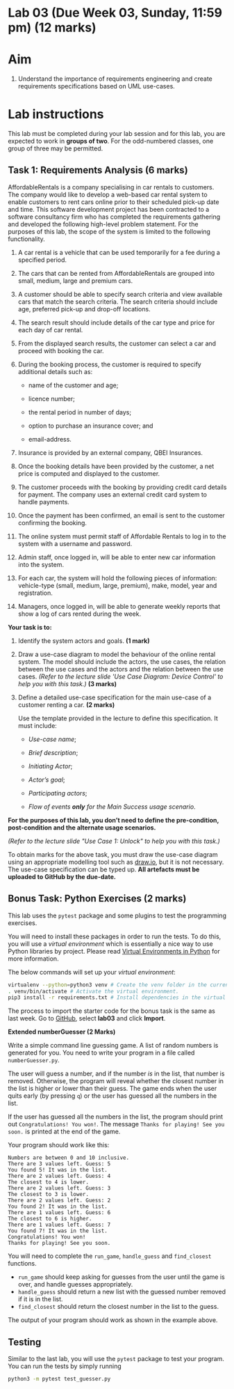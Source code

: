 # Lab 03 (Due Week 03, Sunday, 11:59 pm) (12 marks)

# Aim

1.  Understand the importance of requirements engineering and create requirements specifications based on UML use-cases.

# Lab instructions

This lab must be completed during your lab session and for this lab, you are expected to work in **groups of two**. For the odd-numbered classes, one group of three may be permitted.

## Task 1: Requirements Analysis (6 marks)

AffordableRentals is a company specialising in car rentals to customers. The company would like to develop a web-based car rental system to enable customers to rent cars online prior to their scheduled pick-up date and time. This software development project has been contracted to a software consultancy firm who has completed the requirements gathering and developed the following high-level problem statement. For the purposes of this lab, the scope of the system is limited to the following functionality.

1.  A car rental is a vehicle that can be used temporarily for a fee during a specified period.
    
2.  The cars that can be rented from AffordableRentals are grouped into small, medium, large and premium cars.
    
3.  A customer should be able to specify search criteria and view available cars that match the search criteria. The search criteria should include age, preferred pick-up and drop-off locations.
    
4.  The search result should include details of the car type and price for each day of car rental.
    
5.  From the displayed search results, the customer can select a car and proceed with booking the car.
    
6.  During the booking process, the customer is required to specify additional details such as:
    

	-   name of the customer and age;
    
	-   licence number;
    
	-   the rental period in number of days;
    
	-   option to purchase an insurance cover; and
    
	-   email-address.
    

7.  Insurance is provided by an external company, QBEI Insurances.
    
8.  Once the booking details have been provided by the customer, a net price is computed and displayed to the customer.
    
9.  The customer proceeds with the booking by providing credit card details for payment. The company uses an external credit card system to handle payments.
    
10.  Once the payment has been confirmed, an email is sent to the customer confirming the booking.
    
11.  The online system must permit staff of Affordable Rentals to log in to the system with a username and password.
    
12.  Admin staff, once logged in, will be able to enter new car information into the system.
    
13.  For each car, the system will hold the following pieces of information: vehicle-type (small, medium, large, premium), make, model, year and registration.
    
14.  Managers, once logged in, will be able to generate weekly reports that show a log of cars rented during the week.
    

**Your task is to:**

1.  Identify the system actors and goals.  **(1 mark)**
    
2.  Draw a use-case diagram to model the behaviour of the online rental system. The model should include the actors, the use cases, the relation between the use cases and the actors and the relation between the use cases. _(Refer to the lecture slide 'Use Case Diagram: Device Control' to help you with this task.)_  **(3 marks)** 

3.  Define a detailed use-case specification for the main use-case of a customer renting a car.  **(2 marks)**

	Use the template provided in the lecture to define this specification. It must include:

	-   _Use-case name_;
	    
	-   _Brief description_;
	    
	-   _Initiating Actor_;
	    
	-   _Actor’s goal_;
	    
	-   _Participating actors_;
	    
	-   _Flow of events **only** for the Main Success usage scenario_.
   
  ****For the purposes of this lab, you don’t need to define the pre-condition, post-condition and the alternate usage scenarios.****

  *(Refer to the lecture slide "Use Case 1: Unlock" to help you with this task.)*

To obtain marks for the above task, you must draw the use-case diagram using an appropriate modelling tool such as [draw.io](http://draw.io/), but it is not necessary. The use-case specification can be typed up.
**All artefacts must be uploaded to GitHub by the due-date.**

## Bonus Task: Python Exercises (2 marks)

This lab uses the `pytest` package and some plugins to test the programming exercises.

You will need to install these packages in order to run the tests. To do this, you will use a  *virtual environment* which is essentially a nice way to use Python libraries by project. Please read  [Virtual Environments in Python](https://webcms3.cse.unsw.edu.au/COMP1531/18s2/resources/19969) for more information.

The below commands will set up your  _virtual environment_:

```bash
virtualenv --python=python3 venv # Create the venv folder in the current directory.
. venv/bin/activate # Activate the virtual environment.
pip3 install -r requirements.txt # Install dependencies in the virtual environment.
```

The process to import the starter code for the bonus task is the same as last week. Go to  [GitHub](https://cgi.cse.unsw.edu.au/~cs1531/github/run.cgi/login), select  **lab03**  and click  **Import**.

**Extended numberGuesser (2 Marks)**

Write a simple command line guessing game. A list of random numbers is generated for you. You need to write your program in a file called `numberGuesser.py`.

The user will guess a number, and if the number *is* in the list, that number is removed. Otherwise, the program will reveal whether the closest number in the list is higher or lower than their guess. The game ends when the user quits early (by pressing `q`) or the user has guessed all the numbers in the list.

If the user has guessed all the numbers in the list, the program should print out `Congratulations! You won!`. The message `Thanks for playing! See you soon.` is printed at the end of the game.

Your program should work like this:
```
Numbers are between 0 and 10 inclusive.
There are 3 values left. Guess: 5
You found 5! It was in the list.
There are 2 values left. Guess: 4
The closest to 4 is lower.
There are 2 values left. Guess: 3
The closest to 3 is lower.
There are 2 values left. Guess: 2
You found 2! It was in the list.
There are 1 values left. Guess: 6
The closest to 6 is higher.
There are 1 values left. Guess: 7
You found 7! It was in the list.
Congratulations! You won!
Thanks for playing! See you soon.
```

You will need to complete the `run_game`, `handle_guess` and `find_closest` functions.

- `run_game` should keep asking for guesses from the user until the game is over, and handle guesses appropriately.
- `handle_guess` should return a new list with the guessed number removed if it is in the list.
- `find_closest` should return the closest number in the list to the guess.

The output of your program should work as shown in the example above.


## Testing

Similar to the last lab, you will use the `pytest` package to test your program. You can run the tests by simply running

```bash
python3 -m pytest test_guesser.py
```
